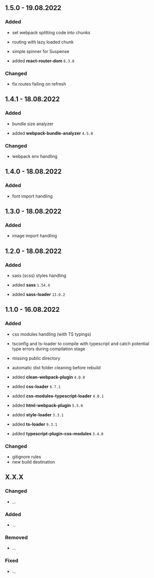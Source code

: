 ## 1.5.0 - 19.08.2022

### Added

* set webpack splitting code into chunks
* routing with lazy loaded chunk
* simple spinner for Suspense 

* added __react-router-dom__ `6.3.0`

### Changed

* fix routes failing on refresh

## 1.4.1 - 18.08.2022

### Added

* bundle size analyzer

* added __webpack-bundle-analyzer__ `4.5.0`

### Changed

* webpack env handling

## 1.4.0 - 18.08.2022

### Added

* font import handling

## 1.3.0 - 18.08.2022

### Added

* image import handling

## 1.2.0 - 18.08.2022

### Added

* sass (scss) styles handling

* added __sass__ `1.54.4`
* added __sass-loader__ `13.0.2`

## 1.1.0 - 16.08.2022

### Added

* css modules handling (with TS typings)
* tsconfig and ts-loader to compile with typescript and catch potential type errors during compilation stage
* missing public directory
* automatic dist folder cleaning before rebuild

* added __clean-webpack-plugin__ `4.0.0`
* added __css-loader__ `6.7.1`
* added __css-modules-typescript-loader__ `4.0.1`
* added __html-webpack-plugin__ `5.5.0`
* added __style-loader__ `3.3.1`
* added __ts-loader__ `9.3.1`
* added __typescript-plugin-css-modules__ `3.4.0`

### Changed

* gitignore rules
* new build destination

## X.X.X

### Changed

* ...

### Added

* ...

### Removed

* ...

### Fixed

* ...